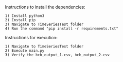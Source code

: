 Instructions to install the dependencies:

	1) Install python3
	2) Install pip
	3) Navigate to TimeSeriesTest folder
	4) Run the command "pip install -r requirements.txt"


Instructions for execution:

	1) Navigate to TimeSeriesTest folder
	2) Execute main.py
	3) Verify the bcb_output_1.csv, bcb_output_2.csv